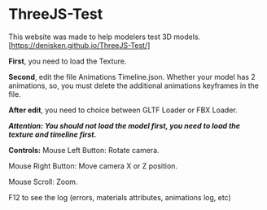 # ThreeJS-Test

This website was made to help modelers test 3D models.
[https://denisken.github.io/ThreeJS-Test/]

**First**, you need to load the Texture.

**Second**, edit the file Animations Timeline.json. Whether your model has 2 animations, so, you must delete the additional animations keyframes in the file.

**After edit**, you need to choice between GLTF Loader or FBX Loader.

**_Attention: You should not load the model first, you need to load the texture and timeline first._**

**Controls:**
Mouse Left Button: Rotate camera.

Mouse Right Button: Move camera X or Z position.

Mouse Scroll: Zoom.

F12 to see the log (errors, materials attributes, animations log, etc)